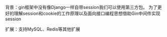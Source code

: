 背景：gin框架中没有像Django一样自带session我们可以使用第三方包。
为了更好的理解session和cookie的工作原理以及面向接口编程思想借助Gin中间件实现session

扩展：支持MySQL、Redis等其他扩展
